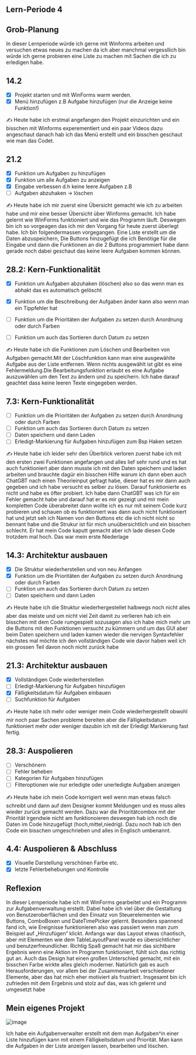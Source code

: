 ## Lern-Periode 4


## Grob-Planung
In dieser Lernperiode würde ich gerne mit Winforms arbeiten und versuchen etwas neues zu machen da ich aber manchmal vergessllich bin würde ich gerne probieren eine Liste zu machen mit Sachen die ich zu erledigen habe.

## 14.2
- [x] Projekt starten und mit WinForms warm werden.
- [x] Menü hinzufügen z.B Aufgabe hinzufügen (nur die Anzeige keine Funktion!)

✍️ Heute habe ich erstmal angefangen den Projekt einzurichten und ein bisschen mit Winforms experementiert und ein paar Videos dazu angeschaut danach hab ich das Menü erstellt und ein bisschen geschaut wie man das Codet.



## 21.2
- [x] Funktion um Aufgaben zu hinzufügen
- [x] Funktion um alle Aufgaben zu anzeigen
- [x] Eingabe verbessen d.h keine leere Aufgaben z.B
- [ ] Aufgaben abzuhaken -> löschen

✍️ Heute habe ich mir zuerst eine Übersicht gemacht wie ich zu arbeiten habe und mir eine besser Übersicht über Winforms gemacht. Ich habe gelernt wie WinForms funktioniert und wie das Programm läuft. Deswegen bin ich so vorgeagen das ich mir den Vorgang für heute zuerst überlegt habe. Ich bin folgendermassen vorgegangen. Eine Liste erstellt um die Daten abzuspeichern, Die Buttons hinzugefügt die ich Benötige für die Eingabe und dann die Funktionen an die 2 Buttons programmiert habe dann gerade noch dabei geschaut das keine leere Aufgaben kommen können.



## 28.2: Kern-Funktionalität

- [x] Funktion um Aufgaben abzuhaken (löschen) also so das wenn man es abhakt das es automatisch gelöscht
- [x] Funktion um die Beschreibung der Aufgaben änder kann also wenn man ein Tippfehler hat
- [ ] Funktion um die Prioritäten der Aufgaben zu setzen durch Anordnung oder durch Farben
- [ ] Funktion um auch das Sortieren durch Datum zu setzen

      
✍️ Heute habe ich die Funktionen zum Löschen und Bearbeiten von Aufgaben gemacht.Mit der Löschfunktion kann man eine ausgewählte Aufgabe aus der Liste entfernen. Wenn nichts ausgewählt ist gibt es eine Fehlermeldung.Die Bearbeitungsfunktion erlaubt es eine Aufgabe auszuwählen um den Text zu ändern und zu speichern. Ich habe darauf geachtet dass keine leeren Texte eingegeben werden.

## 7.3: Kern-Funktionalität

- [ ] Funktion um die Prioritäten der Aufgaben zu setzen durch Anordnung oder durch Farben
- [ ] Funktion um auch das Sortieren durch Datum zu setzen
- [ ] Daten speichern und dann Laden
- [ ] Erledigt-Markierung für Aufgaben hinzufügen zum Bsp Haken setzen

✍️ Heute habe ich leider sehr den Überblick verloren zuerst habe ich mit den ersten zwei Funktionen angefangen und alles lief sehr rund und es hat auch funktioniert aber dann musste ich mit den Daten speichern und laden arbeiten und brauchte dagür ein bisschen Hilfe warum ich dann eben auch ChatGBT nach einen Theorieinput gefragt habe, dieser hat es mir dann auch gegeben und ich habe versucht es selber zu lösen. Darauf funktionierte es nicht und habe es öfter probiert. Ich habe dann ChatGBT was ich für ein Fehler gemacht habe und darauf hat er es mir gezeigt und mir mein kompletten Code überabreitet dann wollte ich es nur mit seinem Code kurz probieren und schauen ob es funktioniert was dann auch nicht funktioniert hat und jetzt seh ich Namen von den Buttons etc die ich nicht nicht so bennant habe und die Strukur ist für mich unuübersichtlich und ein bisschen schlecht. Er hat mein Code kaputt gemacht aber ich lade diesen Code trotzdem mal hoch. Das war mein erste Niederlage
      
## 14.3: Architektur ausbauen

- [x] Die Struktur wiederherstellen und von neu Anfangen
- [x] Funktion um die Prioritäten der Aufgaben zu setzen durch Anordnung oder durch Farben
- [ ] Funktion um auch das Sortieren durch Datum zu setzen
- [ ] Daten speichern und dann Laden

✍️ Heute habe ich die Struktur wiederhergestellet halbwegs noch nicht alles aber das meiste und um nicht viel Zeit damit zu verlieren hab ich ein bisschen mit dem Code rumgespielt sozusagen also ich habe mich mehr um die Buttons mit den Funktionen versucht zu kümmern und um das GUI aber beim Daten speichern und laden kamen wieder die nervigen Syntaxfehler nächstes mal möchte ich den vollständigen Code wie davor haben weil ich ein grossen Teil davon noch nicht zurück habe
## 21.3: Architektur ausbauen

- [x] Vollständigen Code wiederherstellen
- [ ] Erledigt-Markierung für Aufgaben hinzufügen
- [x] Fälligkeitsdatum für Aufgaben einbauen
- [ ] Suchfunktion für Aufgaben

✍️ Heute habe ich mehr oder weniger mein Code wiederhergestellt obwohl mir noch paar Sachen probleme bereiten aber die Fälligkeitsdatum funktioniert mehr oder weniger dazubin ich mit der Erledigt Markierung fast fertig.

## 28.3: Auspolieren

- [ ] Verschönern
- [ ] Fehler beheben
- [ ] Kategorien für Aufgaben hinzufügen
- [ ] Filteroptionen wie nur erledigte oder unerledigte Aufgaben anzeigen

✍️ Heute habe ich mein Code korrigiert weil wenn man etwas falsch schreibt und dann auf dem Designer kommt Meldungen und es muss alles wieder zurück gemacht werden. Dazu war die Prioritätcombox mit der Priorität irgendwie nicht am funktionoieren deswegen hab ich noch die Daten im Code hinzugefügt (hoch,mittel,niedrig). Dazu noch hab ich den Code ein bisschen umgeschrieben und alles in Englisch umbenannt.



## 4.4: Auspolieren & Abschluss

- [x] Visuelle Darstellung verschönen Farbe etc.
- [x] letzte Fehlerbehebungen und Kontrolle

## Reflexion

In dieser Lernperiode habe ich mit WinForms gearbeitet und ein Programm zur Aufgabenverwaltung erstellt. Dabei habe ich viel über die Gestaltung von Benutzeroberflächen und den Einsatz von Steuerelementen wie Buttons, ComboBoxen und DateTimePicker gelernt. Besonders spannend fand ich, wie Ereignisse funktionieren also was passiert wenn man zum Beispiel auf „Hinzufügen“ klickt. Anfangs war das Layout etwas chaotisch, aber mit Elementen wie dem TableLayoutPanel wurde es übersichtlicher und benutzerfreundlicher. Richtig Spaß gemacht hat mir das sichtbare Ergebnis wenn eine Aktion im Programm funktioniert, fühlt sich das richtig gut an. Auch das Design hat einen großen Unterschied gemacht, mit ein bisschen Farbe wirkte alles gleich moderner. Natürlich gab es auch Herausforderungen, vor allem bei der Zusammenarbeit verschiedener Elemente, aber das hat mich eher motiviert als frustriert. Insgesamt bin ich zufrieden mit dem Ergebnis und stolz auf das, was ich gelernt und umgesetzt habe


## Mein eigenes Projekt

![image](https://github.com/user-attachments/assets/6a8f777e-df43-47db-b3e9-8ceef37bd301)

Ich habe ein Aufgabenverwalter erstellt mit dem man Aufgaben^in einer Liste hinzufügen kann mit einem Fälligkeitsdatum und Priorität. Man kann die Aufgaben in der Liste anzeigen lassen, bearbeiten und löschen.
